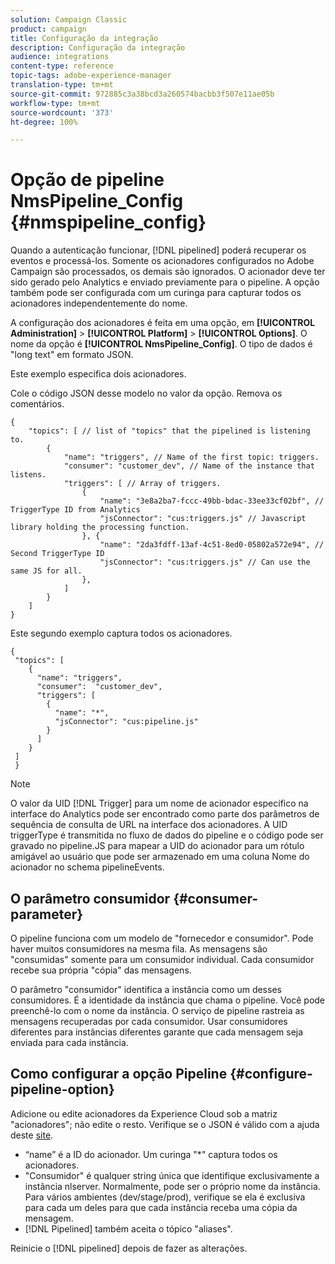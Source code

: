 ```yaml
---
solution: Campaign Classic
product: campaign
title: Configuração da integração
description: Configuração da integração
audience: integrations
content-type: reference
topic-tags: adobe-experience-manager
translation-type: tm+mt
source-git-commit: 972885c3a38bcd3a260574bacbb3f507e11ae05b
workflow-type: tm+mt
source-wordcount: '373'
ht-degree: 100%

---
```



# Opção de pipeline NmsPipeline_Config {#nmspipeline_config}

Quando a autenticação funcionar, [!DNL pipelined] poderá recuperar os eventos e processá-los. Somente os acionadores configurados no Adobe Campaign são processados, os demais são ignorados. O acionador deve ter sido gerado pelo Analytics e enviado previamente para o pipeline.
A opção também pode ser configurada com um curinga para capturar todos os acionadores independentemente do nome.

A configuração dos acionadores é feita em uma opção, em **[!UICONTROL Administration]** > **[!UICONTROL Platform]** > **[!UICONTROL Options]**. O nome da opção é **[!UICONTROL NmsPipeline_Config]**. O tipo de dados é &quot;long text&quot; em formato JSON.

Este exemplo especifica dois acionadores.

Cole o código JSON desse modelo no valor da opção. Remova os comentários.

```
{
    "topics": [ // list of "topics" that the pipelined is listening to.
        {
            "name": "triggers", // Name of the first topic: triggers.
            "consumer": "customer_dev", // Name of the instance that listens. 
            "triggers": [ // Array of triggers. 
                {
                    "name": "3e8a2ba7-fccc-49bb-bdac-33ee33cf02bf", // TriggerType ID from Analytics 
                    "jsConnector": "cus:triggers.js" // Javascript library holding the processing function.
                }, {
                    "name": "2da3fdff-13af-4c51-8ed0-05802a572e94", // Second TriggerType ID 
                    "jsConnector": "cus:triggers.js" // Can use the same JS for all.
                },
            ]
        }
    ]
}
```

Este segundo exemplo captura todos os acionadores.

```
{
 "topics": [
    {
      "name": "triggers",
      "consumer":  "customer_dev",
      "triggers": [
        {
          "name": "*",
          "jsConnector": "cus:pipeline.js"
        }
      ]
    }
 ]
 }
```

>[!NOTE]
>
>O valor da UID [!DNL Trigger] para um nome de acionador específico na interface do Analytics pode ser encontrado como parte dos parâmetros de sequência de consulta de URL na interface dos acionadores. A UID triggerType é transmitida no fluxo de dados do pipeline e o código pode ser gravado no pipeline.JS para mapear a UID do acionador para um rótulo amigável ao usuário que pode ser armazenado em uma coluna Nome do acionador no schema pipelineEvents.

## O parâmetro consumidor {#consumer-parameter}

O pipeline funciona com um modelo de &quot;fornecedor e consumidor&quot;. Pode haver muitos consumidores na mesma fila. As mensagens são &quot;consumidas&quot; somente para um consumidor individual. Cada consumidor recebe sua própria &quot;cópia&quot; das mensagens.

O parâmetro &quot;consumidor&quot; identifica a instância como um desses consumidores. É a identidade da instância que chama o pipeline. Você pode preenchê-lo com o nome da instância. O serviço de pipeline rastreia as mensagens recuperadas por cada consumidor. Usar consumidores diferentes para instâncias diferentes garante que cada mensagem seja enviada para cada instância.

## Como configurar a opção Pipeline {#configure-pipeline-option}

Adicione ou edite acionadores da Experience Cloud sob a matriz &quot;acionadores&quot;; não edite o resto.
Verifique se o JSON é válido com a ajuda deste [site](http://jsonlint.com/).

* “name” é a ID do acionador. Um curinga &quot;*&quot; captura todos os acionadores.
* &quot;Consumidor&quot; é qualquer string única que identifique exclusivamente a instância nlserver. Normalmente, pode ser o próprio nome da instância. Para vários ambientes (dev/stage/prod), verifique se ela é exclusiva para cada um deles para que cada instância receba uma cópia da mensagem.
* [!DNL Pipelined] também aceita o tópico &quot;aliases&quot;.

Reinicie o [!DNL pipelined] depois de fazer as alterações.
